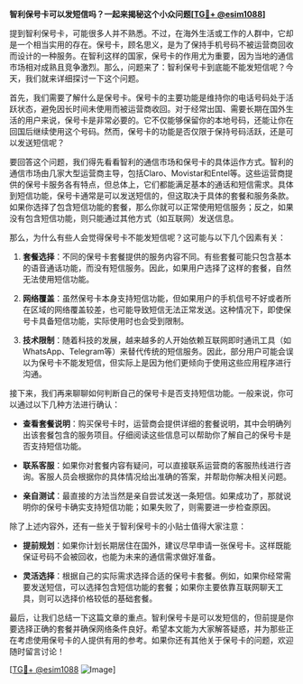 **智利保号卡可以发短信吗？一起来揭秘这个小众问题[[TG💪+ @esim1088](https://t.me/s/esim1088)]**

提到智利保号卡，可能很多人并不熟悉。不过，在海外生活或工作的人群中，它却是一个相当实用的存在。保号卡，顾名思义，是为了保持手机号码不被运营商回收而设计的一种服务。在智利这样的国家，保号卡的作用尤为重要，因为当地的通信市场相对成熟且竞争激烈。那么，问题来了：智利保号卡到底能不能发短信呢？今天，我们就来详细探讨一下这个问题。

首先，我们需要了解什么是保号卡。保号卡的主要功能是维持你的电话号码处于活跃状态，避免因长时间未使用而被运营商收回。对于经常出国、需要长期在国外生活的用户来说，保号卡是非常必要的。它不仅能够保留你的本地号码，还能让你在回国后继续使用这个号码。然而，保号卡的功能是否仅限于保持号码活跃，还是可以发送短信呢？

要回答这个问题，我们得先看看智利的通信市场和保号卡的具体运作方式。智利的通信市场由几家大型运营商主导，包括Claro、Movistar和Entel等。这些运营商提供的保号卡服务各有特点，但总体上，它们都能满足基本的通话和短信需求。具体到短信功能，保号卡通常是可以发送短信的，但这取决于具体的套餐和服务条款。如果你选择了包含短信功能的套餐，那么你就可以正常使用短信服务；反之，如果没有包含短信功能，则只能通过其他方式（如互联网）发送信息。

那么，为什么有些人会觉得保号卡不能发短信呢？这可能与以下几个因素有关：

1. **套餐选择**：不同的保号卡套餐提供的服务内容不同。有些套餐可能只包含基本的语音通话功能，而没有短信服务。因此，如果用户选择了这样的套餐，自然无法使用短信功能。
   
2. **网络覆盖**：虽然保号卡本身支持短信功能，但如果用户的手机信号不好或者所在区域的网络覆盖较差，也可能导致短信无法正常发送。这种情况下，即使保号卡具备短信功能，实际使用时也会受到限制。

3. **技术限制**：随着科技的发展，越来越多的人开始依赖互联网即时通讯工具（如WhatsApp、Telegram等）来替代传统的短信服务。因此，部分用户可能会误以为保号卡不能发短信，但实际上是因为他们更倾向于使用这些应用程序进行沟通。

接下来，我们再来聊聊如何判断自己的保号卡是否支持短信功能。一般来说，你可以通过以下几种方法进行确认：

- **查看套餐说明**：购买保号卡时，运营商会提供详细的套餐说明，其中会明确列出该套餐包含的服务项目。仔细阅读这些信息可以帮助你了解自己的保号卡是否支持短信功能。
  
- **联系客服**：如果你对套餐内容有疑问，可以直接联系运营商的客服热线进行咨询。客服人员会根据你的具体情况给出准确的答案，并帮助你解决相关问题。

- **亲自测试**：最直接的方法当然是亲自尝试发送一条短信。如果成功了，那就说明你的保号卡确实支持短信功能；如果失败了，则需要进一步检查原因。

除了上述内容外，还有一些关于智利保号卡的小贴士值得大家注意：

- **提前规划**：如果你计划长期居住在国外，建议尽早申请一张保号卡。这样既能保证号码不会被回收，也能为未来的通信需求做好准备。
  
- **灵活选择**：根据自己的实际需求选择合适的保号卡套餐。例如，如果你经常需要发送短信，可以选择包含短信功能的套餐；如果你主要依靠互联网聊天工具，则可以选择价格较低的基础套餐。

最后，让我们总结一下这篇文章的重点。智利保号卡是可以发短信的，但前提是你要选择正确的套餐并确保网络条件良好。希望本文能为大家解答疑惑，并为那些正在考虑使用保号卡的人提供有用的参考。如果你还有其他关于保号卡的问题，欢迎随时留言讨论！

[[TG💪+ @esim1088](https://t.me/s/esim1088) ![Image](https://i.postimg.cc/4NQfJmqS/Snipaste-2025-05-13-00-14-12.png)]